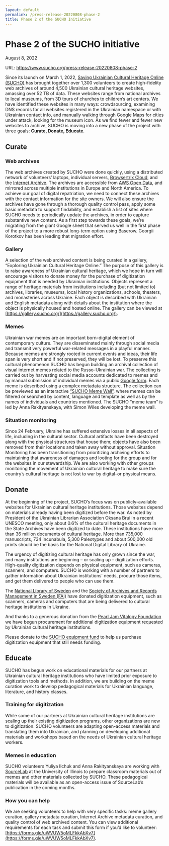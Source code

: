 ```yaml
---
layout: default
permalink: /press-release-20220808-phase-2   
title: Phase 2 of the SUCHO Initiative
---
```


# Phase 2 of the SUCHO initiative
August 8, 2022

URL: https://www.sucho.org/press-release-20220808-phase-2

Since its launch on March 1, 2022, [Saving Ukrainian Cultural Heritage Online (SUCHO)](https://www.sucho.org/) has brought together over 1,300 volunteers to create high-fidelity web archives of around 4,500 Ukrainian cultural heritage websites, amassing over 52 TB of data. These websites range from national archives to local museums, from 3D tours of churches to children’s art centers. We have identified these websites in many ways: crowdsourcing, examining DNS records for all websites registered in the Ukrainian namespace or with Ukrainian contact info, and manually walking through Google Maps for cities under attack, looking for the museum icon. As we find fewer and fewer new websites to archive, SUCHO is moving into a new phase of the project with three goals: **Curate, Donate, Educate**.

## Curate
### Web archives
The web archives created by SUCHO were done quickly, using a distributed network of volunteers’ laptops, individual servers, [Browsertrix Cloud](https://browsertrix.cloud/), and the [Internet Archive](https://archive.org/web/). The archives are accessible from [AWS Open Data](https://registry.opendata.aws/sucho/), and mirrored across multiple institutions in Europe and North America. To achieve our goal of digital repatriation, we need to connect these archives with the contact information for the site owners. We will also ensure the archives have gone through a thorough quality control pass, apply some basic metadata to support findability, and establish a list of sites where SUCHO needs to periodically update the archives, in order to capture substantive new content. As a first step towards these goals, we’re migrating from the giant Google sheet that served us well in the first phase of the project to a more robust long-term option using Baserow. Georgii Korotkov has been leading that migration effort.

### Gallery
A selection of the web archived content is being curated in a gallery, “Exploring Ukrainian Cultural Heritage Online.” The purpose of this gallery is to raise awareness of Ukrainian cultural heritage, which we hope in turn will encourage visitors to donate money for the purchase of digitization equipment that is needed by Ukrainian institutions. Objects represent a range of heritage materials from institutions including (but not limited to) archives, libraries, museums, local history organizations, schools, theaters, and monasteries across Ukraine. Each object is described with Ukrainian and English metadata along with details about the institution where the object is physically housed and hosted online. The gallery can be viewed at [https://gallery.sucho.org/](https://gallery.sucho.org/).

### Memes
Ukrainian war memes are an important born-digital element of contemporary culture. They are disseminated mainly through social media and transmit very powerful war-related messages in a playful manner. Because memes are strongly rooted in current events and ideas, their life span is very short and if not preserved, they will be lost. To preserve this cultural phenomenon SUCHO has begun building an archival collection of visual internet memes related to the Russo-Ukrainian war. The collecting is carried out by harvesting social media accounts dedicated to memes and by manual submission of individual memes via a public [Google form](https://docs.google.com/forms/d/e/1FAIpQLSdhi-nky_fICuBD-HKaGsQi_ezukKtU3oVeMulMg0Ra8TCnvw/viewform). Each meme is described using a complex metadata structure. The collection can be previewed as an interactive [“SUCHO Meme Wall”](https://memes.sucho.org/), where memes can be filtered or searched by content, language and template as well as by the names of individuals and countries mentioned. The SUCHO “meme team” is led by Anna Rakityanskaya, with Simon Wiles developing the meme wall.

### Situation monitoring
Since 24 February, Ukraine has suffered extensive losses in all aspects of life, including in the cultural sector. Cultural artifacts have been destroyed along with the physical structures that house them; objects have also been removed from their locations and taken away without approval. Situation Monitoring has been transitioning from prioritizing archiving efforts to maintaining that awareness of damages and looting for the group and for the websites in our stewardship. We are also working with other groups monitoring the movement of Ukrainian cultural heritage to make sure the country’s cultural heritage is not lost to war by digital–or physical means.

## Donate
At the beginning of the project, SUCHO’s focus was on publicly-available websites for Ukrainian cultural heritage institutions. Those websites depend on materials already having been digitized before the war. As noted by President of the Ukrainian Librarian Association Oksana Brui in a recent UNESCO meeting, only about 0.6% of the cultural heritage documents in the State Archives have been digitized to date. These institutions have more than 36 million documents of cultural heritage. More than 735,000 manuscripts, 734 incunabula, 5,300 Paleotypes and about 500,000 old prints should be the basis for the National Digital Library of Ukraine.

The urgency of digitizing cultural heritage has only grown since the war, and many institutions are beginning – or scaling up – digitization efforts. High-quality digitization depends on physical equipment, such as cameras, scanners, and computers. SUCHO is working with a number of partners to gather information about Ukrainian institutions’ needs, procure those items, and get them delivered to people who can use them.

The [National Library of Sweden](https://www.kb.se/in-english.html) and the [Society of Archives and Records Management in Sweden (FAI)](https://fai.nu/summary-in-english/) have donated digitization equipment, such as scanners, cameras and computers that are being delivered to cultural heritage institutions in Ukraine.

And thanks to a generous donation from the [Pearl Jam Vitalogy Foundation](https://pearljam.com/vitalogy/news/dziekuje-polsko) we have begun procurement for additional digitization equipment requested by Ukrainian cultural heritage institutions.

Please donate to the [SUCHO equipment fund](https://opencollective.com/sucho/projects/equipment) to help us purchase digitization equipment that still needs funding.

## Educate
SUCHO has begun work on educational materials for our partners at Ukrainian cultural heritage institutions who have limited prior exposure to digitization tools and methods. In addition, we are building on the meme curation work to develop pedagogical materials for Ukrainian language, literature, and history classes.

### Training for digitization
While some of our partners at Ukrainian cultural heritage institutions are scaling up their existing digitization programs, other organizations are new to digitization. SUCHO volunteers are adapting open-access materials and translating them into Ukrainian, and planning on developing additional materials and workshops based on the needs of Ukrainian cultural heritage workers.

### Memes in education
SUCHO volunteers Yuliya Ilchuk and Anna Rakityanskaya are working with [SourceLab](https://iopn.library.illinois.edu/journals/sourcelab) at the University of Illinois to prepare classroom materials out of memes and other materials collected by SUCHO. These pedagogical materials will be available as an open-access issue of SourceLab’s publication in the coming months.

### How you can help
We are seeking volunteers to help with very specific tasks: meme gallery curation, gallery metadata curation, Internet Archive metadata curation, and quality control of web archived content. You can view additional requirements for each task and submit this form if you’d like to volunteer: [https://forms.gle/uWVUW5oMLFkkAbXv7](https://forms.gle/uWVUW5oMLFkkAbXv7).
